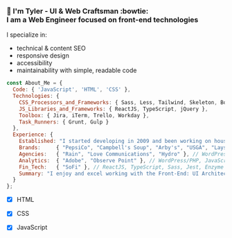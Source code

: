 ### 👋 I'm Tyler - UI &amp; Web Craftsman :bowtie:<br>I am a Web Engineer focused on front-end technologies

I specialize in:
- technical &amp; content SEO
- responsive design
- accessibility
- maintainability with simple, readable code

```javascript
const About_Me = {
  Code: { 'JavaScript', 'HTML', 'CSS' },
  Technologies: {
    CSS_Processors_and_Frameworks: { Sass, Less, Tailwind, Skeleton, Boilerplate },
    JS_Libraries_and_Frameworks: { ReactJS, TypeScript, jQuery },
    Toolbox: { Jira, iTerm, Trello, Workday },
    Task_Runners: { Grunt, Gulp }
  },
  Experience: {
    Established: "I started developing in 2009 and been working on household names ever since.",
    Brands:     { "PepsiCo", "Campbell's Soup", "Arby's", "USGA", "Lays", "" }, // JavaScript, WordPress/PHP
    Agencies:   { "Rain", "Love Communications", "Hydro" }, // WordPress, JavaScript, Sass
    Analytics:  { "Adobe", "Observe Point" }, // WordPress/PHP, JavaScript
    Fin_Tech:   { "SoFi" }, // ReactJS, TypeScript, Sass, Jest, Enzyme
    Summary: "I enjoy and excel working with the Front-End: UI Architecture, HTML, CSS/Sass, JavaScript, RESTful API's!"
  }
};

```

- [x] HTML
- [x] CSS
- [x] JavaScript



<!--
**tynielsen/tynielsen** is a ✨ _special_ ✨ repository because its `README.md` (this file) appears on your GitHub profile.

Here are some ideas to get you started:

- 🔭 I’m currently working on ...
- 🌱 I’m currently learning ...
- 👯 I’m looking to collaborate on ...
- 🤔 I’m looking for help with ...
- 💬 Ask me about ...
- 📫 How to reach me: ...
- 😄 Pronouns: ...
- ⚡ Fun fact: ...
- Hi there 👋
-->
